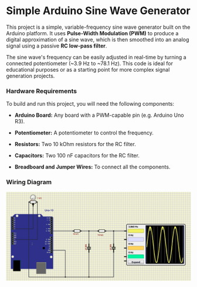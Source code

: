 # Simple Arduino Sine Wave Generator

This project is a simple, variable-frequency sine wave generator built on the Arduino platform. It uses **Pulse-Width Modulation (PWM)** to produce a digital approximation of a sine wave, which is then smoothed into an analog signal using a passive **RC low-pass filter**.

The sine wave's frequency can be easily adjusted in real-time by turning a connected potentiometer (~3.9 Hz to ~78.1 Hz). This code is ideal for educational purposes or as a starting point for more complex signal generation projects.

### Hardware Requirements

To build and run this project, you will need the following components:

* **Arduino Board:** Any board with a PWM-capable pin (e.g. Arduino Uno R3).

* **Potentiometer:** A potentiometer to control the frequency.

* **Resistors:** Two 10 kOhm resistors for the RC filter.

* **Capacitors:** Two 100 nF capacitors for the RC filter.

* **Breadboard and Jumper Wires:** To connect all the components.

### Wiring Diagram
![Wiring Diagram](images/ArduinoSinWaveCircuitDiagram.png)
